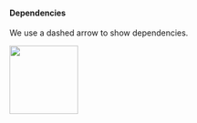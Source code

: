 <link rel="stylesheet" href="{{baseUrl}}/css/textbook.css">

<div class="website-content">

#### Dependencies

<div id="main">

We use a dashed arrow to show dependencies.

<img src="{{baseUrl}}/uml/dependencies/introduction/images/notation.png" height="120" />
<p/>

<!-- extras ------------------------------------------------------------------------------------ -->

<panel header=":paperclip: Extras" expandable type="seamless" expanded>

  <panel header=":mortar_board: Learning Outcomes" expandable type="seamless">
    <include src="exercises.md" />
  </panel>

  <panel header=":package: Resources" expandable type="seamless">
    <include src="resources.md" />
  </panel>

  <panel header=":laughing: Humor" expandable type="seamless">
    <include src="humor.md" />
  </panel>

</panel>

</div>
</div>
